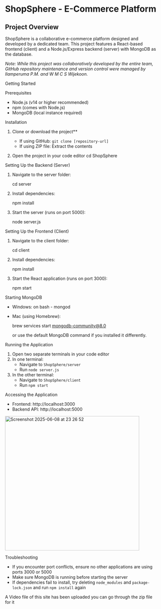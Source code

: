 # ShopSphere - E-Commerce Platform

## Project Overview
ShopSphere is a collaborative e-commerce platform designed and developed by a dedicated team. This project features a React-based frontend (client) and a Node.js/Express backend (server) with MongoDB as the database.

*Note: While this project was collaboratively developed by the entire team, GitHub repository maintenance and version control were managed by Ilamperuma P.M. and W M C S Wijekoon.*

Getting Started

 Prerequisites
- Node.js (v14 or higher recommended)
- npm (comes with Node.js)
- MongoDB (local instance required)

 Installation
1. Clone or download the project**
   - If using GitHub: `git clone [repository-url]`
   - If using ZIP file: Extract the contents

2. Open the project in your code editor
   cd ShopSphere
   

 Setting Up the Backend (Server)
1. Navigate to the server folder:
  
   cd server
   
2. Install dependencies:
  
   npm install
  
3. Start the server (runs on port 5000):
  
   node server.js
 

Setting Up the Frontend (Client)
1. Navigate to the client folder:
   
   cd client
  
2. Install dependencies:
   
   npm install
  
3. Start the React application (runs on port 3000):
  
   npm start
   

 Starting MongoDB
- Windows:
  on bash - 
  mongod

  
- Mac (using Homebrew):
  
  brew services start mongodb-community@8.0
 
  or use the default MongoDB command if you installed it differently.

 Running the Application
1. Open two separate terminals in your code editor
2. In one terminal:
   - Navigate to `ShopSphere/server`
   - Run `node server.js`
3. In the other terminal:
   - Navigate to `ShopSphere/client`
   - Run `npm start`

 Accessing the Application
- Frontend: http://localhost:3000
- Backend API: http://localhost:5000
<img width="441" alt="Screenshot 2025-06-08 at 23 26 52" src="https://github.com/user-attachments/assets/5fbe7a25-74fe-491b-85f5-df4baec7b23b" />


Troubleshooting
- If you encounter port conflicts, ensure no other applications are using ports 3000 or 5000
- Make sure MongoDB is running before starting the server
- If dependencies fail to install, try deleting `node_modules` and `package-lock.json` and run `npm install` again

A Video file of this site has been uploaded you can go through the zip file for it 



